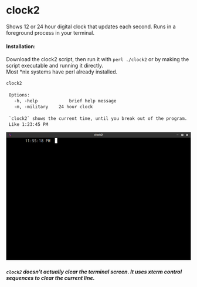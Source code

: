 # clock2
Shows 12 or 24 hour digital clock that updates each second.  Runs in a foreground process in your terminal.

#### Installation:
Download the clock2 script, then run it with `perl ./clock2` or by making the script executable and running it directly.    
Most *nix systems have perl already installed.

    clock2 
     
     Options:
       -h, -help            brief help message
       -m, -military 	24 hour clock
    
     `clock2` shows the current time, until you break out of the program.
     Like 1:23:45 PM
     
 ![looks like](https://raw.githubusercontent.com/kanliot/clock2/main/clock2.png)
 ##### `clock2` doesn't actually clear the terminal screen.  It uses xterm control sequences to clear the current line. 
 
